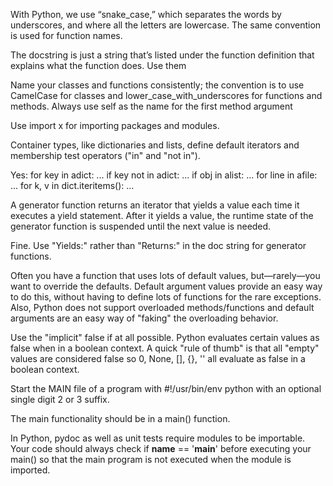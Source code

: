 With Python, we use “snake_case,” which separates the words by underscores, and where all the letters are lowercase. The same convention is used for function names.

The docstring is just a string that’s listed under the function definition that explains what the function does. Use them


Name your classes and functions consistently; the convention is to use CamelCase for classes and lower_case_with_underscores for functions and methods. Always use self as the name for the first method argument

Use import x for importing packages and modules.

Container types, like dictionaries and lists, define default iterators and membership test operators ("in" and "not in").

Yes:  for key in adict: ...
      if key not in adict: ...
      if obj in alist: ...
      for line in afile: ...
      for k, v in dict.iteritems(): ...

A generator function returns an iterator that yields a value each time it executes a yield statement. After it yields a value, the runtime state of the generator function is suspended until the next value is needed.

Fine. Use "Yields:" rather than "Returns:" in the doc string for generator functions.

Often you have a function that uses lots of default values, but—rarely—you want to override the defaults. Default argument values provide an easy way to do this, without having to define lots of functions for the rare exceptions. Also, Python does not support overloaded methods/functions and default arguments are an easy way of "faking" the overloading behavior.

Use the "implicit" false if at all possible. Python evaluates certain values as false when in a boolean context. A quick "rule of thumb" is that all "empty" values are considered false so 0, None, [], {}, '' all evaluate as false in a boolean context.

Start the MAIN file of a program with #!/usr/bin/env python with an optional single digit 2 or 3 suffix.

The main functionality should be in a main() function.

In Python, pydoc as well as unit tests require modules to be importable. Your code should always check if __name__ == '__main__' before executing your main() so that the main program is not executed when the module is imported.
